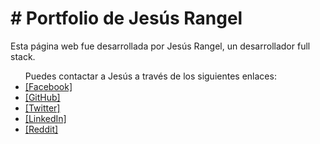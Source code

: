 <h1># Portfolio de Jesús Rangel</h1>

<p>Esta página web fue desarrollada por Jesús Rangel, un desarrollador full stack.</p>


<ul>Puedes contactar a Jesús a través de los siguientes enlaces:

<li> <a href="https://www.facebook.com/jesus.a.rangel.33">[Facebook]</a></li>
<li> <a href="https://github.com/jerangel1">[GitHub]</a></li>
<li> <a href="https://twitter.com/jerangel1">[Twitter]</a></li>
<li> <a href="(https://www.linkedin.com/in/jerangel1/">[LinkedIn]</a></li>
<li> <a href="https://www.reddit.com/user/Miserable_Ocelot2768/">[Reddit]</a></li>
</ul>